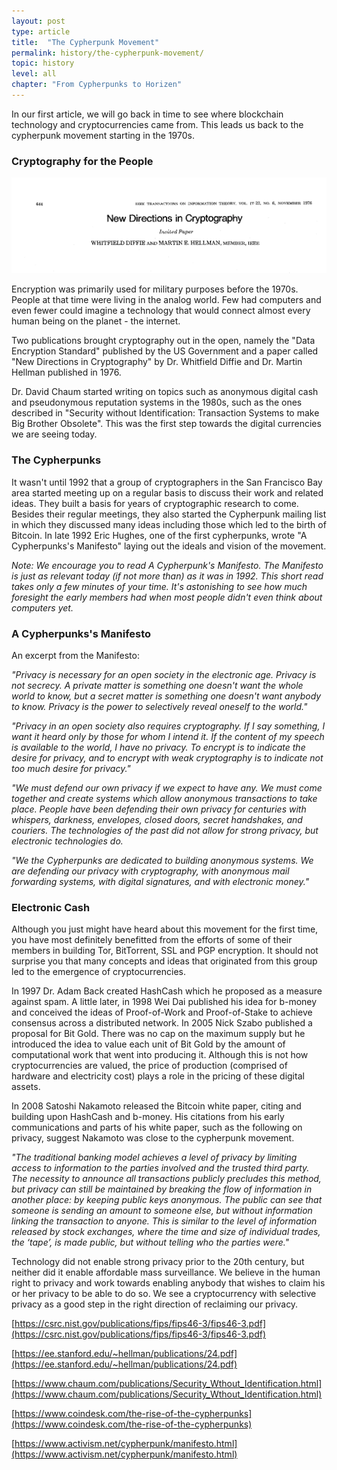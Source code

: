 ```yaml
---
layout: post
type: article
title:  "The Cypherpunk Movement"
permalink: history/the-cypherpunk-movement/
topic: history
level: all
chapter: "From Cypherpunks to Horizen"
---
```


In our first article, we will go back in time to see where blockchain technology and cryptocurrencies came from. This leads us back to the cypherpunk movement starting in the 1970s.

### Cryptography for the People

![New directions](/assets/post_files/history/the-cypherpunk-movement/new_directions.png)

Encryption was primarily used for military purposes before the 1970s. People at that time were living in the analog world. Few had computers and even fewer could imagine a technology that would connect almost every human being on the planet - the internet.

Two publications brought cryptography out in the open, namely the "Data Encryption Standard" published by the US Government and a paper called "New Directions in Cryptography" by Dr. Whitfield Diffie and Dr. Martin Hellman published in 1976.

Dr. David Chaum started writing on topics such as anonymous digital cash and pseudonymous reputation systems in the 1980s, such as the ones described in "Security without Identification: Transaction Systems to make Big Brother Obsolete". This was the first step towards the digital currencies we are seeing today.

### The Cypherpunks

It wasn't until 1992 that a group of cryptographers in the San Francisco Bay area started meeting up on a regular basis to discuss their work and related ideas. They built a basis for years of cryptographic research to come. Besides their regular meetings, they also started the Cypherpunk mailing list in which they discussed many ideas including those which led to the birth of Bitcoin. In late 1992 Eric Hughes, one of the first cypherpunks, wrote "A Cypherpunks's Manifesto" laying out the ideals and vision of the movement.

_Note: We encourage you to read A Cypherpunk's Manifesto. The Manifesto is just as relevant today (if not more than) as it was in 1992. This short read takes only a few minutes of your time. It's astonishing to see how much foresight the early members had when most people didn't even think about computers yet._ 

### A Cypherpunks's Manifesto

An excerpt from the Manifesto:

_"Privacy is necessary for an open society in the electronic age. Privacy is not secrecy. A private matter is something one doesn't want the whole world to know, but a secret matter is something one doesn't want anybody to know. Privacy is the power to selectively reveal oneself to the world."_

_"Privacy in an open society also requires cryptography. If I say something, I want it heard only by those for whom I intend it. If the content of my speech is available to the world, I have no privacy. To encrypt is to indicate the desire for privacy, and to encrypt with weak cryptography is to indicate not too much desire for privacy."_

_"We must defend our own privacy if we expect to have any. We must come together and create systems which allow anonymous transactions to take place. People have been defending their own privacy for centuries with whispers, darkness, envelopes, closed doors, secret handshakes, and couriers. The technologies of the past did not allow for strong privacy, but electronic technologies do._

_"We the Cypherpunks are dedicated to building anonymous systems. We are defending our privacy with cryptography, with anonymous mail forwarding systems, with digital signatures, and with electronic money."_

### Electronic Cash

Although you just might have heard about this movement for the first time, you have most definitely benefitted from the efforts of some of their members in building Tor, BitTorrent, SSL and PGP encryption. It should not surprise you that many concepts and ideas that originated from this group led to the emergence of cryptocurrencies.

In 1997 Dr. Adam Back created HashCash which he proposed as a measure against spam. A little later, in 1998 Wei Dai published his idea for b-money and conceived the ideas of Proof-of-Work and Proof-of-Stake to achieve consensus across a distributed network. In 2005 Nick Szabo published a proposal for Bit Gold. There was no cap on the maximum supply but he introduced the idea to value each unit of Bit Gold by the amount of computational work that went into producing it. Although this is not how cryptocurrencies are valued, the price of production (comprised of hardware and electricity cost) plays a role in the pricing of these digital assets.

In 2008 Satoshi Nakamoto released the Bitcoin white paper, citing and building upon HashCash and b-money. His citations from his early communications and parts of his white paper, such as the following on privacy, suggest Nakamoto was close to the cypherpunk movement.

_"The traditional banking model achieves a level of privacy by limiting access to information to the parties involved and the trusted third party. The necessity to announce all transactions publicly precludes this method, but privacy can still be maintained by breaking the flow of information in another place: by keeping public keys anonymous. The public can see that someone is sending an amount to someone else, but without information linking the transaction to anyone. This is similar to the level of information released by stock exchanges, where the time and size of individual trades, the ‘tape’, is made public, but without telling who the parties were."_

Technology did not enable strong privacy prior to the 20th century, but neither did it enable affordable mass surveillance. We believe in the human right to privacy and work towards enabling anybody that wishes to claim his or her privacy to be able to do so. We see a cryptocurrency with selective privacy as a good step in the right direction of reclaiming our privacy.



[https://csrc.nist.gov/publications/fips/fips46-3/fips46-3.pdf](https://csrc.nist.gov/publications/fips/fips46-3/fips46-3.pdf)

[https://ee.stanford.edu/~hellman/publications/24.pdf](https://ee.stanford.edu/~hellman/publications/24.pdf)

[https://www.chaum.com/publications/Security_Wthout_Identification.html](https://www.chaum.com/publications/Security_Wthout_Identification.html)

[https://www.coindesk.com/the-rise-of-the-cypherpunks](https://www.coindesk.com/the-rise-of-the-cypherpunks)

[https://www.activism.net/cypherpunk/manifesto.html](https://www.activism.net/cypherpunk/manifesto.html)
